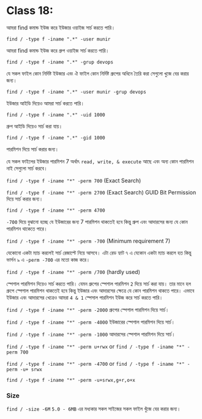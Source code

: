 # Class 18:

আমরা find কমান্ড ইউজ করে ইউজার ওয়াইজ সার্চ করতে পারি।

`find / -type f -iname ".*" -user munir`

আমরা find কমান্ড ইউজ করে গ্রুপ ওয়াইজ সার্চ করতে পারি।

`find / -type f -iname ".*" -grup devops`

যে সকল ফাইল কোন নির্দিষ্ট ইউজার এবং ঐ ফাইল কোন নির্দিষ্ট গ্রুপের অধিনে তৈরি করা সেগুলো খুজে বের করার জন্য।

`find / -type f -iname ".*" -user munir -grup devops`

ইউজার আইডি দিয়েও আমরা সার্চ করতে পারি।

`find / -type f -iname ".*" -uid 1000`

গ্রুপ আইডি দিয়েও সার্চ করা যায়।

`find / -type f -iname ".*" -gid 1000`

পারমিশন দিয়ে সার্চ করার জন্য।

যে সকল ফাইলের ইউজার পারমিশন 7 অর্থাৎ `read, write, & execute` আছে এবং অন্য কোন পারমিশন নাই সেগুলো সার্চ করবে।

`find / -type f -iname "*" -perm 700` (Exact Search)

`find / -type f -iname "*" -perm 2700` (Exact Search) GUID Bit Permission দিয়ে সার্চ করার জন্য।

`find / -type f -iname "*" -perm 4700`

`-700` দিয়ে বুঝানো হচ্ছে যে ইউজারের জন্য 7 পারমিশন থাকতেই হবে কিন্তু গ্রুপ এবং আদারসের জন্য যে কোন পারমিশন থাকেতে পারে।

`find / -type f -iname "*" -perm -700` (Minimum requirement 7)

যেকোনো একটা ম্যাচ করলেই সার্চ রেজাল্টে নিয়ে আসবে। এটা রেড হ্যাট ৭ এ যেকোন একটা ম্যাচ করলে হত কিন্তু ভার্সন ৯ এ `-perm -700` এর মতো কাজ করে।

`find / -type f -iname "*" -perm /700` (hardly used)

স্পেশাল পারমিশন দিয়েও সার্চ করতে পারি। যেমন গ্রুপের স্পেশাল পারমিশন `2` দিয়ে সার্চ করা যায়। তার মানে হল গ্রুপে স্পেশাল পারমিশন থাকতেই হবে কিন্তু ইউজার এবং আদারসের ক্ষেত্রে যে কোন পারমিশন থাকতে পারে। এভাবে ইউজার এবং আদারসের খেত্রেও আমরা `4 & 1` স্পেসাল পারমিশন ইউজ করে সার্চ করতে পারি।

`find / -type f -iname "*" -perm -2000` গ্রুপের স্পেশাল পারমিশন দিয়ে সার্চ।

`find / -type f -iname "*" -perm -4000` ইউজারের স্পেশাল পারমিশন দিয়ে সার্চ।

`find / -type f -iname "*" -perm -1000` আদারসের স্পেশাল পারমিশন দিয়ে সার্চ।

`find / -type f -iname "*" -perm u+rwx` or `find / -type f -iname "*" -perm 700`

`find / -type f -iname "*" -perm -4700` or `find / -type f -iname "*" -perm -u+ srwx`

`find / -type f -iname "*" -perm -u+srwx,g+r,o+x`

### Size

`find / -size -6M` `5.0 - 6MB` এর মধ্যকার সকল সাইজের সকল ফাইল খুঁজে বের করার জন্য।
